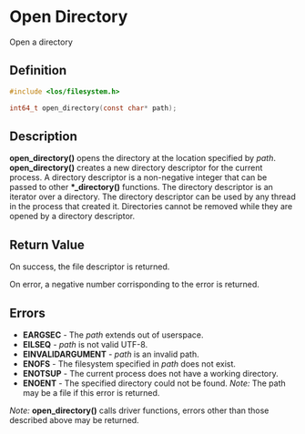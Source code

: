# Open Directory
Open a directory

## Definition

```c
#include <los/filesystem.h>

int64_t open_directory(const char* path);
```

## Description
**open_directory()** opens the directory at the location specified by *path*. **open_directory()** creates a new directory descriptor for the current process. A directory descriptor is a non-negative integer that can be passed to other **\*_directory()** functions. The directory descriptor is an iterator over a directory. The directory descriptor can be used by any thread in the process that created it. Directories cannot be removed while they are opened by a directory descriptor.

## Return Value
On success, the file descriptor is returned.

On error, a negative number corrisponding to the error is returned.

## Errors
 * **EARGSEC** - The *path* extends out of userspace.
 * **EILSEQ** - *path* is not valid UTF-8.
 * **EINVALIDARGUMENT** - *path* is an invalid path.
 * **ENOFS** - The filesystem specified in *path* does not exist.
 * **ENOTSUP** - The current process does not have a working directory.
 * **ENOENT** - The specified directory could not be found. *Note:* The path may be a file if this error is returned.

*Note:* **open_directory()** calls driver functions, errors other than those described above may be returned.
